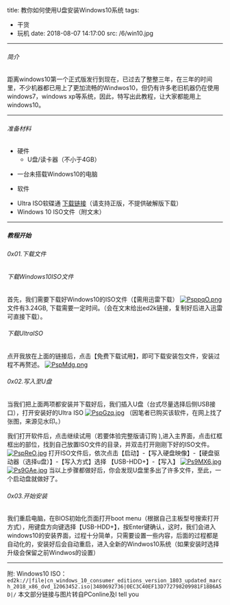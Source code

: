 ﻿title: 教你如何使用U盘安装Windows10系统
tags:
  - 干货
  - 玩机
date: 2018-08-07 14:17:00
src: /6/win10.jpg
---
###### 简介
距离windows10第一个正式版发行到现在，已过去了整整三年，在三年的时间里，不少机器都已用上了更加流畅的Windwos10，但仍有许多老旧机器仍在使用windows7，windows xp等系统，因此，特写出此教程，让大家都能用上windows10。
<!-- more -->
---

###### 准备材料
 * 硬件
   - U盘/读卡器（不小于4GB）
  - 一台未搭载Windows10的电脑
 * 软件
  - Ultra ISO软碟通 [下载链接](https://cn.ultraiso.net/xiazai.html)（请支持正版，不提供破解版下载）
  - Windows 10 ISO文件（附文末）
  

---
##### 教程开始
###### 0x01.下载文件
###### 下载Windows10ISO文件
首先，我们需要下载好Windows10的ISO文件（【需用迅雷下载）
[![PsppqO.png](https://s1.ax1x.com/2018/08/07/PsppqO.png)](https://imgchr.com/i/PsppqO)
文件有3.24GB, 下载需要一定时间。（会在文末给出ed2k链接，复制好后进入迅雷可直接下载）。
###### 下载UltraISO
点开我放在上面的链接后，点击【免费下载试用】，即可下载安装包文件，安装过程不再赘述。
[![PspMdg.png](https://s1.ax1x.com/2018/08/07/PspMdg.png)](https://imgchr.com/i/PspMdg)
###### 0x02.写入至U盘
当我们把上面两项都安装并下载好后，我们插入U盘（台式尽量选择后侧USB接口），打开安装好的Ultra ISO
[![PspGzq.jpg](https://s1.ax1x.com/2018/08/07/PspGzq.jpg)](https://imgchr.com/i/PspGzq)
（因笔者已购买该软件，在网上找了张图，来源见水印。）

我们打开软件后，点击继续试用（若要体验完整版请订购
),进入主界面，点击红框框出的部位，找到自己放置ISO文件的目录，并双击打开刚刚下好的ISO文件。
[![PspReO.jpg](https://s1.ax1x.com/2018/08/07/PspReO.jpg)](https://imgchr.com/i/PspReO)
打开ISO文件后，依次点击【启动】-【写入硬盘映像】-【硬盘驱动器（选择u盘）】-【写入方式】选择 【USB-HDD+】-【写入】
[![Ps9MX6.jpg](https://s1.ax1x.com/2018/08/07/Ps9MX6.jpg)](https://imgchr.com/i/Ps9MX6)
[![Ps9GAe.jpg](https://s1.ax1x.com/2018/08/07/Ps9GAe.jpg)](https://imgchr.com/i/Ps9GAe)
当以上步骤都做好后，你会发现U盘里多出了许多文件，至此，一个启动盘就做好了。
###### 0x03.开始安装
我们重启电脑，在BIOS初始化页面打开boot menu（根据自己主板型号搜索打开方式），用键盘方向键选择【USB-HDD+】，按Enter键确认，这时，我们会进入windows10的安装界面，过程十分简单，只需要设置一些内容，后面的过程都是自动化的，安装好后会自动重启，进入全新的Windwos10系统（如果安装时选择升级会保留之前Windwos的设置）

---
附:
Windows10 ISO：`ed2k://|file|cn_windows_10_consumer_editions_version_1803_updated_march_2018_x86_dvd_12063452.iso|3480692736|0EC3C40EF13D772798209981F18B6A5D|/`
本文部分链接与图片转自PConline及I tell you